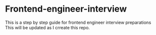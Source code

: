 # Frontend-engineer-interview

This is a step by step guide for frontend engineer interview preparations
This will be updated as I crreate this repo.
